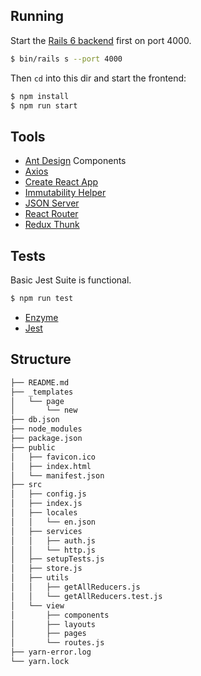 ## Running

Start the [Rails 6 backend](https://github.com/iq9/users-backend-rails) first on port 4000.

```bash
$ bin/rails s --port 4000
```

Then `cd` into this dir and start the frontend:

```bash
$ npm install
$ npm run start
```

## Tools

- [Ant Design](https://ant.design/) Components
- [Axios](https://github.com/axios/axios)
- [Create React App](https://github.com/facebook/create-react-app)
- [Immutability Helper](https://github.com/kolodny/immutability-helper)
- [JSON Server](https://github.com/typicode/json-server)
- [React Router](https://reacttraining.com/react-router/web/guides/quick-start)
- [Redux Thunk](https://github.com/reduxjs/redux-thunk)

## Tests

Basic Jest Suite is functional.

```sh
$ npm run test
```

- [Enzyme](https://airbnb.io/enzyme/)
- [Jest](https://jestjs.io/)

## Structure

```bash
├── README.md
├── _templates
│   └── page
│       └── new
├── db.json
├── node_modules
├── package.json
├── public
│   ├── favicon.ico
│   ├── index.html
│   └── manifest.json
├── src
│   ├── config.js
│   ├── index.js
│   ├── locales
│   │   └── en.json
│   ├── services
│   │   ├── auth.js
│   │   └── http.js
│   ├── setupTests.js
│   ├── store.js
│   ├── utils
│   │   ├── getAllReducers.js
│   │   └── getAllReducers.test.js
│   └── view
│       ├── components
│       ├── layouts
│       ├── pages
│       └── routes.js
├── yarn-error.log
└── yarn.lock
```
